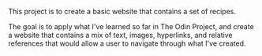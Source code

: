 This project is to create a basic website that contains a set of recipes.

The goal is to apply what I've learned so far in The Odin Project, and create a website that contains a mix of text, images, hyperlinks, and relative references that would allow a user to navigate through what I've created.
